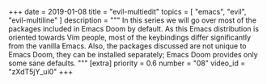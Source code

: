 +++
date = 2019-01-08
title = "evil-multiedit"
topics = [ "emacs", "evil", "evil-multiline" ]
description = """
In this series we will go over most of the packages included in Emacs Doom by default. As this Emacs distribution is oriented towards Vim people, most of the keybindings differ significantly from the vanilla Emacs. Also, the packages discussed are not unique to Emacs Doom, they can be installed separately; Emacs Doom provides only some sane defaults.
"""
[extra]
priority = 0.6
number = "08"
video_id = "zXdT5jY_ui0"
+++
